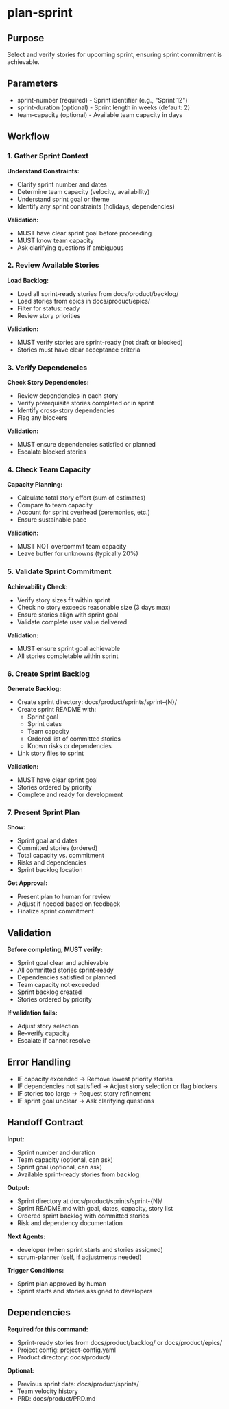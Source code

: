 # plan-sprint

## Purpose
Select and verify stories for upcoming sprint, ensuring sprint commitment is achievable.

## Parameters
- sprint-number (required) - Sprint identifier (e.g., "Sprint 12")
- sprint-duration (optional) - Sprint length in weeks (default: 2)
- team-capacity (optional) - Available team capacity in days

## Workflow

### 1. Gather Sprint Context

**Understand Constraints:**
- Clarify sprint number and dates
- Determine team capacity (velocity, availability)
- Understand sprint goal or theme
- Identify any sprint constraints (holidays, dependencies)

**Validation:**
- MUST have clear sprint goal before proceeding
- MUST know team capacity
- Ask clarifying questions if ambiguous

### 2. Review Available Stories

**Load Backlog:**
- Load all sprint-ready stories from docs/product/backlog/
- Load stories from epics in docs/product/epics/
- Filter for status: ready
- Review story priorities

**Validation:**
- MUST verify stories are sprint-ready (not draft or blocked)
- Stories must have clear acceptance criteria

### 3. Verify Dependencies

**Check Story Dependencies:**
- Review dependencies in each story
- Verify prerequisite stories completed or in sprint
- Identify cross-story dependencies
- Flag any blockers

**Validation:**
- MUST ensure dependencies satisfied or planned
- Escalate blocked stories

### 4. Check Team Capacity

**Capacity Planning:**
- Calculate total story effort (sum of estimates)
- Compare to team capacity
- Account for sprint overhead (ceremonies, etc.)
- Ensure sustainable pace

**Validation:**
- MUST NOT overcommit team capacity
- Leave buffer for unknowns (typically 20%)

### 5. Validate Sprint Commitment

**Achievability Check:**
- Verify story sizes fit within sprint
- Check no story exceeds reasonable size (3 days max)
- Ensure stories align with sprint goal
- Validate complete user value delivered

**Validation:**
- MUST ensure sprint goal achievable
- All stories completable within sprint

### 6. Create Sprint Backlog

**Generate Backlog:**
- Create sprint directory: docs/product/sprints/sprint-{N}/
- Create sprint README with:
  * Sprint goal
  * Sprint dates
  * Team capacity
  * Ordered list of committed stories
  * Known risks or dependencies
- Link story files to sprint

**Validation:**
- MUST have clear sprint goal
- Stories ordered by priority
- Complete and ready for development

### 7. Present Sprint Plan

**Show:**
- Sprint goal and dates
- Committed stories (ordered)
- Total capacity vs. commitment
- Risks and dependencies
- Sprint backlog location

**Get Approval:**
- Present plan to human for review
- Adjust if needed based on feedback
- Finalize sprint commitment

## Validation

**Before completing, MUST verify:**
- Sprint goal clear and achievable
- All committed stories sprint-ready
- Dependencies satisfied or planned
- Team capacity not exceeded
- Sprint backlog created
- Stories ordered by priority

**If validation fails:**
- Adjust story selection
- Re-verify capacity
- Escalate if cannot resolve

## Error Handling

- IF capacity exceeded → Remove lowest priority stories
- IF dependencies not satisfied → Adjust story selection or flag blockers
- IF stories too large → Request story refinement
- IF sprint goal unclear → Ask clarifying questions

## Handoff Contract

**Input:**
- Sprint number and duration
- Team capacity (optional, can ask)
- Sprint goal (optional, can ask)
- Available sprint-ready stories from backlog

**Output:**
- Sprint directory at docs/product/sprints/sprint-{N}/
- Sprint README.md with goal, dates, capacity, story list
- Ordered sprint backlog with committed stories
- Risk and dependency documentation

**Next Agents:**
- developer (when sprint starts and stories assigned)
- scrum-planner (self, if adjustments needed)

**Trigger Conditions:**
- Sprint plan approved by human
- Sprint starts and stories assigned to developers

## Dependencies

**Required for this command:**
- Sprint-ready stories from docs/product/backlog/ or docs/product/epics/
- Project config: project-config.yaml
- Product directory: docs/product/

**Optional:**
- Previous sprint data: docs/product/sprints/
- Team velocity history
- PRD: docs/product/PRD.md
